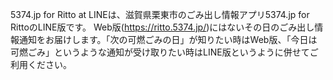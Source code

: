 5374.jp for Ritto at LINEは、滋賀県栗東市のごみ出し情報アプリ5374.jp for RittoのLINE版です。 Web版(https://ritto.5374.jp/)にはないその日のごみ出し情報通知をお届けします。「次の可燃ごみの日」が知りたい時はWeb版、「今日は可燃ごみ」というような通知が受け取りたい時はLINE版というように併せてご利用ください。

